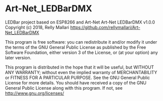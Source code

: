 # Art-Net_LEDBarDMX
LEDBar project based on ESP8266 and Art-Net
Art-Net LEDBarDMX v1.0.0
Copyright (c) 2018, Relly Mallari
https://github.com/rellymallari/Art-Net_LEDBarDMX

This program is free software: you can redistribute it and/or modify it under the terms of the GNU General Public
License as published by the Free Software Foundation, either version 3 of the License, or (at your option) any
later version.

This program is distributed in the hope that it will be useful, but WITHOUT ANY WARRANTY; without even the implied
warranty of MERCHANTABILITY or FITNESS FOR A PARTICULAR PURPOSE.  See the GNU General Public License for more details.
You should have received a copy of the GNU General Public License along with this program.
If not, see http://www.gnu.org/licenses/
